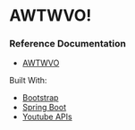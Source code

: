 # AWTWVO!

### Reference Documentation

* [AWTWVO](https://awtwvo.herokuapp.com)

Built With:

* [Bootstrap](https://getbootstrap.com)
* [Spring Boot](https://spring.io)
* [Youtube APIs](https://developers.google.com/youtube/v3/getting-started)


